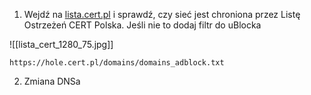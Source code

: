 
1. Wejdź na [lista.cert.pl](https://lista.cert.pl/) i sprawdź, czy sieć jest chroniona przez Listę Ostrzeżeń CERT Polska. Jeśli nie to dodaj filtr do uBlocka

![[lista_cert_1280_75.jpg]]

```
https://hole.cert.pl/domains/domains_adblock.txt
```

2. Zmiana DNSa